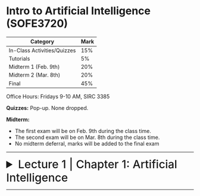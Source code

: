 # Intro to Artificial Intelligence (SOFE3720)

| Category                     | Mark   |
|------------------------------|--------|
| In-Class Activities/Quizzes  | 15%    |
| Tutorials                    | 5%     |
| Midterm 1 (Feb. 9th)         | 20%    |
| Midterm 2 (Mar. 8th)         | 20%    |
| Final                        | 45%    |

Office Hours: Fridays 9-10 AM, SIRC 3385


**Quizzes:**
Pop-up. None dropped.

**Midterm:**
- The first exam will be on Feb. 9th during the class time.
- The second exam will be on Mar. 8th during the class time.
- No midterm deferral, marks will be added to the final exam

---

<details>
  <summary style="font-size: 30px; font-weight: 500; cursor: pointer;">Lecture 1 | Chapter 1: Artificial Intelligence</summary>
  
# What is AI?
AI operates in its own "universe", 


# Why is project management important?

Large amounts of money are spent on Info & Comms. Technology (ICT).

- Projects often fail; Standish Group claim only a third of ICT projects are successful. 82% were late and 43% exceeded their budget.
- Poor project management is a major factor in these failures.

# What is a project?

The definition can vary, but its most important aspects are its *planning* and *size*.

To compare:

Jobs – repetition of very well-defined and well understood tasks with very little uncertainty
Exploration – e.g. finding a cure for cancer: the outcome is very uncertain

Projects lie in the middle between a job and exploration.

A task is more 'project-like' if it is:
- Non-routine
- Planned
- Aiming at a specific target
- Carried out for a customer
- Carried out by a temporary work group
- Involving several specialisms
- Made up of several different phases
- Constrained by time and resources
- Large and/or complex

## Exercise 1.1
Which of the following is a project, a routine, or an exploration:
<details>
  <summary>Producing an edition of a newspaper</summary>
routine
</details>

<details>
  <summary>Building the channel tunnel.</summary>
project
</details>

<details>
  <summary>Getting Married</summary>
project</details>

<details>
  <summary>A research project into what makes a good human-computer interface.</summary>
exploration
</details>

<details>
  <summary>An investigation into the reason why a user has a problem with a computer system.</summary>
project
</details>

<details>
  <summary>A programming assignment for a second year computing student.</summary>
project
</details>

<details>
  <summary>Writing an operating system for a new computer</summary>
exploration
</details>

<details>
  <summary>Installing a new version of a word processing application in an organization</summary>
routine
</details>

Invisibility, Complexity, Conformity (compliance w/ standards, rules, or laws), and Flexibility make software more problematic to build than other engineered artefacts.

Projects can be

- **In-house:** clients & employers are employed by same organization
- **Out-sourced:** clients & employers are employed by different organizations

"Project manager" could be:
- a ‘contract manager’ in the client organization
- a technical project manager in the supplier/services organization

### Activities covered by project management
Feasibility study
- Is project technically feasible and worthwhile from a business point of view?

Planning
- Only done if project is feasible

Execution
- Implement plan, but plan may be changed as we go along

## The software development life-cycle
![spm1](../static/SPM_1.png)

</details>

---
